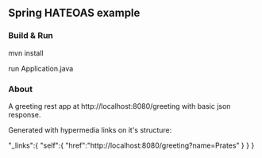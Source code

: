 ## Spring HATEOAS example

### Build & Run

mvn install

run Application.java

### About

A greeting rest app at http://localhost:8080/greeting with basic json response.

Generated with hypermedia links on it's structure:
	
"_links":{
    "self":{
      "href":"http://localhost:8080/greeting?name=Prates"
    }
  }
}
